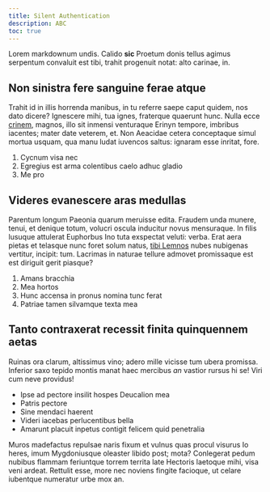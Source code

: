 ```yaml
---
title: Silent Authentication
description: ABC
toc: true
---
```


Lorem markdownum undis. Calido **sic** Proetum donis tellus agimus serpentum
convaluit est tibi, trahit progenuit notat: alto carinae, in.

## Non sinistra fere sanguine ferae atque

Trahit id in illis horrenda manibus, in tu referre saepe caput quidem, nos dato
dicere? Ignescere mihi, tua ignes, fraterque quaerunt hunc. Nulla ecce
[crinem](http://regem.net/semianimesvalidis), magnos, illo sit inmensi
venturaque Erinyn tempore, imbribus iacentes; mater date veterem, et. Non
Aeacidae cetera conceptaque simul mortua usquam, qua manu ludat iuvencos saltus:
ignaram esse inritat, fore.

1. Cycnum visa nec
2. Egregius est arma colentibus caelo adhuc gladio
3. Me pro

## Videres evanescere aras medullas

Parentum longum Paeonia quarum meruisse edita. Fraudem unda munere, tenui, et
denique totum, volucri oscula inducitur novus mensuraque. In filis lusuque
attulerat Euphorbus Ino tuta exspectat veluti: verba. Erat aera pietas et
telasque nunc foret solum natus, [tibi Lemnos](http://inplacabile.io/urbs) nubes
nubigenas vertitur, incipit: tum. Lacrimas in naturae tellure admovet
promissaque est est diriguit gerit piasque?

1. Amans bracchia
2. Mea hortos
3. Hunc accensa in pronus nomina tunc ferat
4. Patriae tamen silvamque texta mea

## Tanto contraxerat recessit finita quinquennem aetas

Ruinas ora clarum, altissimus vino; adero mille vicisse tum ubera promissa.
Inferior saxo tepido montis manat haec mercibus *an* vastior rursus hi se! Viri
cum neve providus!

- Ipse ad pectore insilit hospes Deucalion mea
- Patris pectore
- Sine mendaci haerent
- Videri iacebas perlucentibus bella
- Amarunt placuit inpetus contigit felicem quid penetralia

Muros madefactus repulsae naris fixum et vulnus quas procul visurus Io heres,
imum Mygdoniusque oleaster libido post; mota? Conlegerat pedum nubibus flammam
feriuntque torrem territa late Hectoris laetoque mihi, visa veni ardeat.
Rettulit esse, more nec noviens fingite facioque, ut celare iubentque numeratur
urbe mox an.